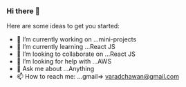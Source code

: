 ### Hi there 👋

Here are some ideas to get you started:

- 🔭 I’m currently working on ...mini-projects
- 🌱 I’m currently learning ...React JS
- 👯 I’m looking to collaborate on ...React JS
- 🤔 I’m looking for help with ...AWS
- 💬 Ask me about ...Anything
- 📫 How to reach me: ...gmail=> varadchawan@gmail.com

